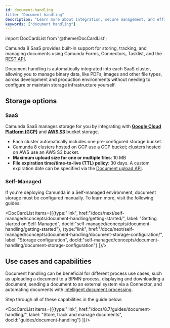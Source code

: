 ```yaml
---
id: document-handling
title: "Document handling"
description: "Learn more about integration, secure management, and efficient storage and retrieval of documents across development and production environments in a SaaS environment."
keywords: ["document handling"]
---
```


import DocCardList from '@theme/DocCardList';

Camunda 8 SaaS provides built-in support for storing, tracking, and managing documents using Camunda Forms, Connectors, Tasklist, and the [REST API](/apis-tools/camunda-api-rest/specifications/create-documents.api.mdx).

Document handling is automatically integrated into each SaaS cluster, allowing you to manage binary data, like PDFs, images and other file types, across development and production environments without needing to configure or maintain storage infrastructure yourself.

## Storage options

### SaaS

Camunda SaaS manages storage for you by integrating with [**Google Cloud Platform (GCP)**](https://cloud.google.com/storage) and [**AWS S3**](https://aws.amazon.com/s3/) bucket storage.

- Each cluster automatically includes one pre-configured storage bucket.
- Camunda 8 clusters hosted on GCP use a GCP bucket; clusters hosted on AWS use an AWS S3 bucket.
- **Maximum upload size for one or multiple files**: 10 MB
- **File expiration time/time-to-live (TTL) policy**: 30 days. A custom expiration date can be specified via the [Document upload API](../../apis-tools/camunda-api-rest/specifications/create-document.api.mdx).

### Self-Managed

If you're deploying Camunda in a Self-managed environment, document storage must be configured manually. To learn more, visit the following guides:

<DocCardList items={[{type:"link", href:"/docs/next/self-managed/concepts/document-handling/getting-started/", label: "Getting started on Self-Managed", docId:"self-managed/concepts/document-handling/getting-started"},
{type:"link", href:"/docs/next/self-managed/concepts/document-handling/document-storage-configuration/", label: "Storage configuration", docId:"self-managed/concepts/document-handling/document-storage-configuration"}
]}/>

## Use cases and capabilities

Document handling can be beneficial for different process use cases, such as uploading a document to a BPMN process, displaying and downloading a document, sending a document to an external system via a Connector, and automating documents with [intelligent document processing](/components/modeler/web-modeler/idp/idp-example.md).

Step through all of these capabilities in the guide below:

<DocCardList items={[{type:"link", href:"/docs/8.7/guides/document-handling/", label: "Store, track and manage documents", docId:"guides/document-handling"}
]}/>
